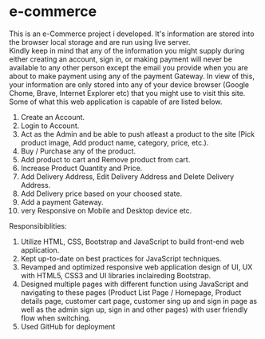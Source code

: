 # e-commerce
This is an e-Commerce project i developed. It's information are stored into the browser local storage and are run using live server.  
Kindly keep in mind that any of the information you might supply during either creating an account, sign in, or making payment will never be available to any other person except the email you provide when you are about to make payment using any of the payment Gateway.
In view of this, your information are only stored into any of your device browser (Google Chome, Brave, Internet Explorer etc) that you might use to visit this site.
Some of what this web application is capable of are listed below.



1. Create an Account. 
2. Login to Account. 
3. Act as the Admin and be able to push atleast a product to the site (Pick product image, Add product name, category, price, etc.).  
4. Buy / Purchase any of the product. 
5. Add product to cart and Remove product from cart. 
6. Increase Product Quantity and Price. 
7. Add Delivery Address, Edit Delivery Address and Delete Delivery Address. 
8. Add Delivery price based on your choosed state.  
9. Add a payment Gateway. 
10. very Responsive on Mobile and Desktop device etc.

Responsibiblities: 
1.  Utilize HTML, CSS, Bootstrap and JavaScript to build front-end web application.
2.  Kept up-to-date on best practices for JavaScript techniques.
3.  Revamped and optimized responsive web application design of UI, UX with HTML5, CSS3 and UI libraries inclaireding Bootstrap.
4.  Designed multiple pages with different function using JavaScript and navigating to these pages (Product List Page / Homepage, Product details page, customer cart page, customer sing up and sign in page as well as the admin sign up, sign in and other pages) with user friendly flow when switching.
5. Used GitHub for deployment  
